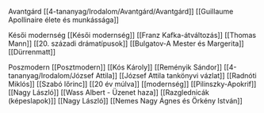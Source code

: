 Avantgárd
[[4-tananyag/Irodalom/Avantgárd/Avantgárd]]
[[Guillaume Apollinaire élete és munkássága]]


Késői modernség
[[Késői modernség]]
[[Franz Kafka-átváltozás]]
[[Thomas Mann]]
[[20. századi drámatípusok]]
[[Bulgatov-A Mester és Margerita]]
[[Dürrenmatt]]

Poszmodern
[[Posztmodern]]
[[Kós Károly]]
[[Reményik Sándor]]
[[4-tananyag/Irodalom/József Attila]]
[[József Attila tankönyvi vázlat]]
[[Radnóti Miklós]]
[[Szabó lőrinc]]
[[20 év múlva]]
[[modernség]]
[[Pilinszky-Apokrif]]
[[Nagy László]]
[[Wass Albert - Üzenet haza]]
[[Razglednicák (képeslapok)]]
[[Nagy László]]
[[Nemes Nagy Ágnes és Örkény István]]
